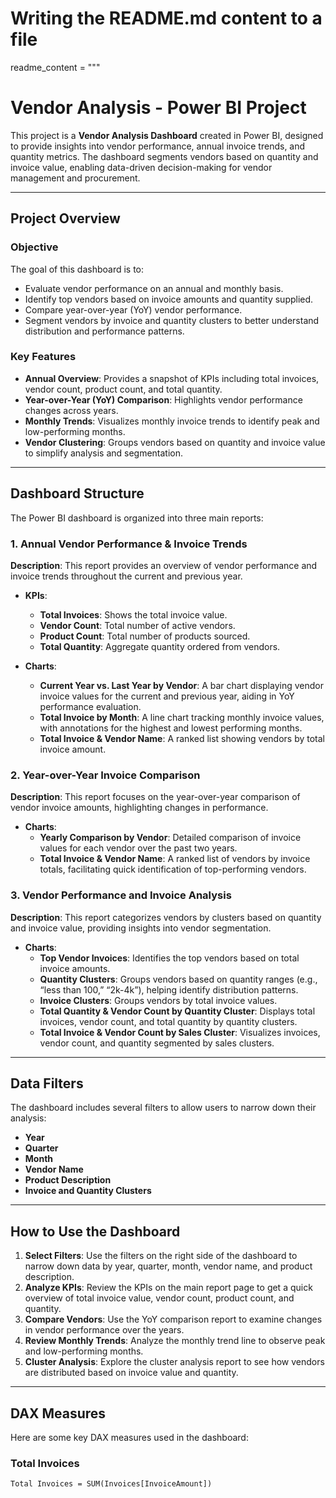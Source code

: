 
# Writing the README.md content to a file

readme_content = """
# Vendor Analysis - Power BI Project

This project is a **Vendor Analysis Dashboard** created in Power BI, designed to provide insights into vendor performance, annual invoice trends, and quantity metrics. The dashboard segments vendors based on quantity and invoice value, enabling data-driven decision-making for vendor management and procurement.

---

## Project Overview

### Objective

The goal of this dashboard is to:
- Evaluate vendor performance on an annual and monthly basis.
- Identify top vendors based on invoice amounts and quantity supplied.
- Compare year-over-year (YoY) vendor performance.
- Segment vendors by invoice and quantity clusters to better understand distribution and performance patterns.

### Key Features

- **Annual Overview**: Provides a snapshot of KPIs including total invoices, vendor count, product count, and total quantity.
- **Year-over-Year (YoY) Comparison**: Highlights vendor performance changes across years.
- **Monthly Trends**: Visualizes monthly invoice trends to identify peak and low-performing months.
- **Vendor Clustering**: Groups vendors based on quantity and invoice value to simplify analysis and segmentation.

---

## Dashboard Structure

The Power BI dashboard is organized into three main reports:

### 1. Annual Vendor Performance & Invoice Trends

**Description**: This report provides an overview of vendor performance and invoice trends throughout the current and previous year.

- **KPIs**:
  - **Total Invoices**: Shows the total invoice value.
  - **Vendor Count**: Total number of active vendors.
  - **Product Count**: Total number of products sourced.
  - **Total Quantity**: Aggregate quantity ordered from vendors.

- **Charts**:
  - **Current Year vs. Last Year by Vendor**: A bar chart displaying vendor invoice values for the current and previous year, aiding in YoY performance evaluation.
  - **Total Invoice by Month**: A line chart tracking monthly invoice values, with annotations for the highest and lowest performing months.
  - **Total Invoice & Vendor Name**: A ranked list showing vendors by total invoice amount.

### 2. Year-over-Year Invoice Comparison

**Description**: This report focuses on the year-over-year comparison of vendor invoice amounts, highlighting changes in performance.

- **Charts**:
  - **Yearly Comparison by Vendor**: Detailed comparison of invoice values for each vendor over the past two years.
  - **Total Invoice & Vendor Name**: A ranked list of vendors by invoice totals, facilitating quick identification of top-performing vendors.

### 3. Vendor Performance and Invoice Analysis

**Description**: This report categorizes vendors by clusters based on quantity and invoice value, providing insights into vendor segmentation.

- **Charts**:
  - **Top Vendor Invoices**: Identifies the top vendors based on total invoice amounts.
  - **Quantity Clusters**: Groups vendors based on quantity ranges (e.g., “less than 100,” “2k-4k”), helping identify distribution patterns.
  - **Invoice Clusters**: Groups vendors by total invoice values.
  - **Total Quantity & Vendor Count by Quantity Cluster**: Displays total invoices, vendor count, and total quantity by quantity clusters.
  - **Total Invoice & Vendor Count by Sales Cluster**: Visualizes invoices, vendor count, and quantity segmented by sales clusters.

---

## Data Filters

The dashboard includes several filters to allow users to narrow down their analysis:

- **Year**
- **Quarter**
- **Month**
- **Vendor Name**
- **Product Description**
- **Invoice and Quantity Clusters**

---

## How to Use the Dashboard

1. **Select Filters**: Use the filters on the right side of the dashboard to narrow down data by year, quarter, month, vendor name, and product description.
2. **Analyze KPIs**: Review the KPIs on the main report page to get a quick overview of total invoice value, vendor count, product count, and quantity.
3. **Compare Vendors**: Use the YoY comparison report to examine changes in vendor performance over the years.
4. **Review Monthly Trends**: Analyze the monthly trend line to observe peak and low-performing months.
5. **Cluster Analysis**: Explore the cluster analysis report to see how vendors are distributed based on invoice value and quantity.

---

## DAX Measures

Here are some key DAX measures used in the dashboard:

### Total Invoices

```DAX
Total Invoices = SUM(Invoices[InvoiceAmount])
